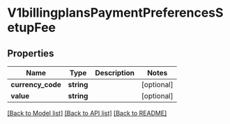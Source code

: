 # V1billingplansPaymentPreferencesSetupFee

## Properties
Name | Type | Description | Notes
------------ | ------------- | ------------- | -------------
**currency_code** | **string** |  | [optional] 
**value** | **string** |  | [optional] 

[[Back to Model list]](../README.md#documentation-for-models) [[Back to API list]](../README.md#documentation-for-api-endpoints) [[Back to README]](../README.md)



